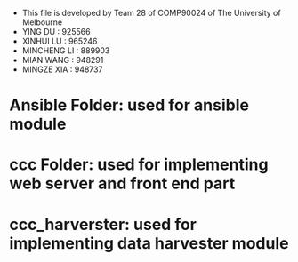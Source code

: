 * This file is developed by Team 28 of COMP90024 of The University of Melbourne
* YING DU : 925566
* XINHUI LU : 965246
* MINCHENG LI : 889903
* MIAN WANG : 948291
* MINGZE XIA : 948737

# Ansible Folder: used for ansible module
# ccc Folder: used for implementing web server and front end part
# ccc_harverster: used for implementing data harvester module
